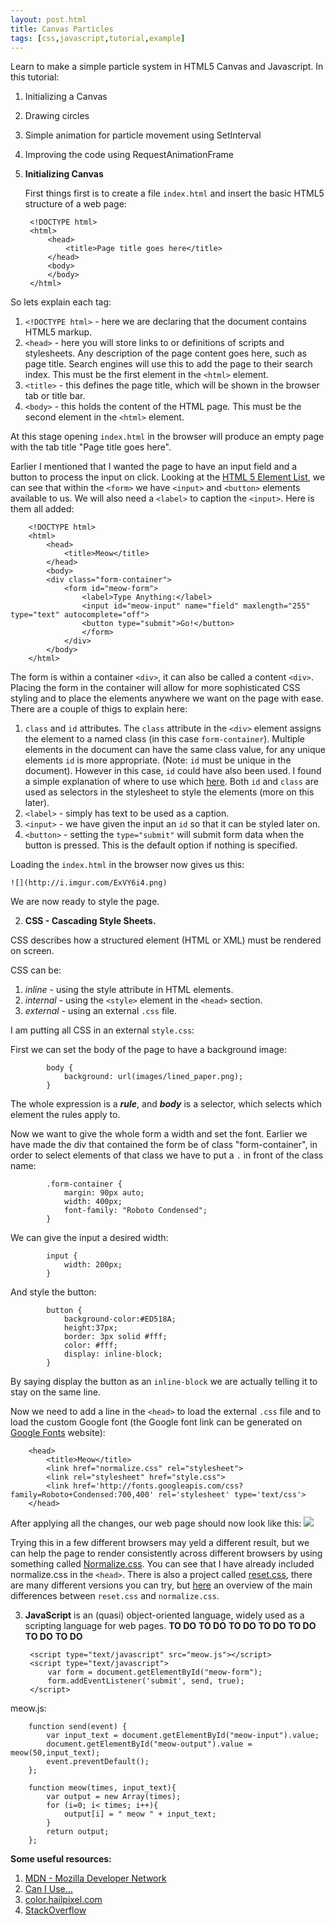 ```yaml
---
layout: post.html
title: Canvas Particles
tags: [css,javascript,tutorial,example]
---
```



Learn to make a simple particle system in HTML5 Canvas and Javascript. 
In this tutorial:

1. Initializing a Canvas
2. Drawing circles
1. Simple animation for particle movement using SetInterval
1. Improving the code using RequestAnimationFrame


1. **Initializing Canvas**

    First things first is to create a file ```index.html``` and insert the basic HTML5 structure of a web page:

        <!DOCTYPE html>
        <html>
            <head>
                <title>Page title goes here</title>
            </head>
            <body>
            </body>
        </html>

So lets explain each tag:

  1. ```<!DOCTYPE html>``` - here we are declaring that the document contains HTML5 markup.
  2. ```<head>``` - here you will store links to or definitions of scripts and stylesheets. Any description of the page content goes here, such as page title. Search engines will use this to add the page to their search index. This must be the first element in the ```<html>``` element.
  3. ```<title>``` - this defines the page title, which will be shown in the browser tab or title bar.
  4. ```<body>``` - this holds the content of the HTML page. This must be the second element in the ```<html>``` element.

At this stage opening ```index.html``` in the browser will produce an empty page with the tab title "Page title goes here".


Earlier I mentioned that I wanted the page to have an input field and a button to process the input on click. Looking at the [HTML 5 Element List](https://developer.mozilla.org/en-US/docs/Web/Guide/HTML/HTML5/HTML5_element_list), we can see that within the ```<form>``` we have ```<input>``` and ```<button>``` elements available to us. We will also need a ```<label>``` to caption the ```<input>```. Here is them all added:

        <!DOCTYPE html>
        <html>
            <head>
                <title>Meow</title>
            </head>
            <body>
            <div class="form-container">
                <form id="meow-form">
                    <label>Type Anything:</label>
                    <input id="meow-input" name="field" maxlength="255" type="text" autocomplete="off">
                    <button type="submit">Go!</button>
                    </form>
                </div>
            </body>
        </html>

The form is within a container ```<div>```, it can also be called a content ```<div>```. Placing the form in the container will allow for more sophisticated CSS styling and to place the elements anywhere we want on the page with ease. There are a couple of thigs to explain here:

  1. ```class``` and ```id``` attributes. The ```class``` attribute in the ```<div>``` element assigns the element to a named class (in this case ``form-container``). Multiple elements in the document can have the same class value, for any unique elements ```id``` is more appropriate. (Note: ```id``` must be unique in the document). However in this case, ```id``` could have also been used. I found a simple explanation of where to use which [here](http://www.impressivewebs.com/difference-class-id-css/). Both ```id``` and ```class``` are used as selectors in the stylesheet to style the elements (more on this later).
  2. ```<label>``` - simply has text to be used as a caption.
  3. ```<input>``` - we have given the input an ```id``` so that it can be styled later on.
  4. ```<button>``` - setting the ```type="submit"``` will submit form data when the button is pressed. This is the default option if nothing is specified.

Loading the ```index.html``` in the browser now gives us this:

    ![](http://i.imgur.com/ExVY6i4.png)

  We are now ready to style the page.

2. **CSS - Cascading Style Sheets.**

CSS describes how a structured element (HTML or XML) must be rendered on screen.

CSS can be:

 1. *inline* - using the style attribute in HTML elements.
 2. *internal* - using the ```<style>``` element in the ```<head>``` section.
 3. *external* - using an external ```.css``` file.

 I am putting all CSS in an external ```style.css```:

First we can set the body of the page to have a background image:

            body {
        	    background: url(images/lined_paper.png);
            }

The whole expression is a ***rule***, and ***body*** is a selector, which selects which element the rules apply to.

Now we want to give the whole form a width and set the font. Earlier we have made the div that contained the form be of class "form-container", in order to select elements of that class we have to put a ```.``` in front of the class name:

            .form-container {
            	margin: 90px auto;
            	width: 400px;
            	font-family: "Roboto Condensed";
            }

We can give the input a desired width:

            input {
            	width: 200px;
            }

And style the button:

            button {
            	background-color:#ED518A;
            	height:37px;
            	border: 3px solid #fff;
            	color: #fff;
            	display: inline-block;
            }

By saying display the button as an ```inline-block``` we are actually telling it to stay on the same line.

Now we need to add a line in the ```<head>```  to load the external ``.css`` file and to load the custom Google font (the Google font link can be generated on [Google Fonts](http://www.google.com/fonts) website):

        <head>
            <title>Meow</title>
            <link href="normalize.css" rel="stylesheet">
            <link rel="stylesheet" href="style.css">
            <link href='http://fonts.googleapis.com/css?family=Roboto+Condensed:700,400' rel='stylesheet' type='text/css'>
        </head>

 After applying all the changes, our web page should now look like this:
    ![](http://i.imgur.com/vOhv3Li.png)

Trying this in a few different browsers may yeld a different result, but we can help the page to render consistently across different browsers by using something called [Normalize.css](http://necolas.github.io/normalize.css/). You can see that I have already included normalize.css in the ```<head>```. There is also a project called [reset.css](http://www.cssreset.com/), there are many different versions you can try, but [here](http://stackoverflow.com/a/8357635) an overview of the main differences between ```reset.css``` and ```normalize.css```.

3. **JavaScript** is an (quasi) object-oriented language, widely used as a scripting language for web pages.
               **TO DO**   **TO DO**   **TO DO**   **TO DO**   **TO DO**   **TO DO**   **TO DO**


        <script type="text/javascript" src="meow.js"></script>
		<script type="text/javascript">
			var form = document.getElementById("meow-form");
			form.addEventListener('submit', send, true);
		</script>


 meow.js:

        function send(event) {
        	var input_text = document.getElementById("meow-input").value;
        	document.getElementById("meow-output").value = meow(50,input_text);
        	event.preventDefault();
        };

        function meow(times, input_text){
        	var output = new Array(times);
        	for (i=0; i< times; i++){
        		output[i] = " meow " + input_text;
        	}
        	return output;
        };

**Some useful resources:**
  1. [MDN - Mozilla Developer Network](https://developer.mozilla.org/en-US/)
  2. [Can I Use...](http://caniuse.com/)
  3. [color.hailpixel.com](http://color.hailpixel.com/)
  4. [StackOverflow](http://stackoverflow.com/)
